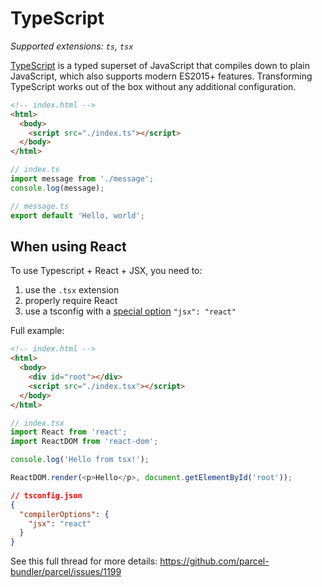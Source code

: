 # TypeScript

_Supported extensions: `ts`, `tsx`_

[TypeScript](https://www.typescriptlang.org/) is a typed superset of JavaScript that compiles down to plain JavaScript, which also supports modern ES2015+ features. Transforming TypeScript works out of the box without any additional configuration.

```html
<!-- index.html -->
<html>
  <body>
    <script src="./index.ts"></script>
  </body>
</html>
```

```typescript
// index.ts
import message from './message';
console.log(message);
```

```typescript
// message.ts
export default 'Hello, world';
```

## When using React

To use Typescript + React + JSX, you need to:

1. use the `.tsx` extension
2. properly require React
3. use a tsconfig with a [special option](https://www.typescriptlang.org/docs/handbook/jsx.html) `"jsx": "react"`

Full example:

```html
<!-- index.html -->
<html>
  <body>
    <div id="root"></div>
    <script src="./index.tsx"></script>
  </body>
</html>
```

```typescript
// index.tsx
import React from 'react';
import ReactDOM from 'react-dom';

console.log('Hello from tsx!');

ReactDOM.render(<p>Hello</p>, document.getElementById('root'));
```

```json
// tsconfig.json
{
  "compilerOptions": {
    "jsx": "react"
  }
}
```

See this full thread for more details: https://github.com/parcel-bundler/parcel/issues/1199
